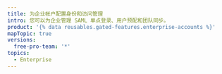 ```yaml
---
title: 为企业帐户配置身份和访问管理
intro: 您可以为企业管理 SAML 单点登录、用户预配和团队同步。
product: '{% data reusables.gated-features.enterprise-accounts %}'
mapTopic: true
versions:
  free-pro-team: '*'
topics:
  - Enterprise
---
```


